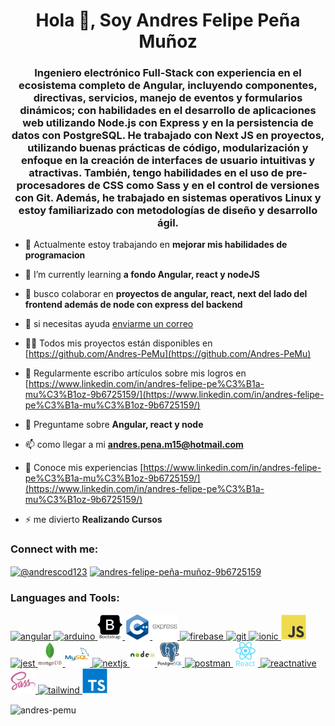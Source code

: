 <h1 align="center">Hola 👋, Soy Andres Felipe Peña Muñoz</h1>
<h3 align="center">Ingeniero electrónico Full-Stack con experiencia en el ecosistema completo de Angular, incluyendo componentes, directivas, servicios, manejo de eventos y formularios dinámicos; con habilidades en el desarrollo de aplicaciones web utilizando Node.js con Express y en la persistencia de datos con PostgreSQL. He trabajado con Next JS en proyectos, utilizando buenas prácticas de código, modularización y enfoque en la creación de interfaces de usuario intuitivas y atractivas. También, tengo habilidades en el uso de pre-procesadores de CSS como Sass y en el control de versiones con Git. Además, he trabajado en sistemas operativos Linux y estoy familiarizado con metodologías de diseño y desarrollo ágil.</h3>

- 🔭 Actualmente estoy trabajando en **mejorar mis habilidades de programacion**

- 🌱 I’m currently learning **a fondo Angular, react y nodeJS**

- 👯 busco colaborar en **proyectos de angular, react, next del lado del frontend además de node con express del backend**

- 🤝 si necesitas ayuda [enviarme un correo](andres.pena.m15@hotmail.com)

- 👨‍💻 Todos mis proyectos están disponibles en [https://github.com/Andres-PeMu](https://github.com/Andres-PeMu)

- 📝 Regularmente escribo artículos sobre mis logros en [https://www.linkedin.com/in/andres-felipe-pe%C3%B1a-mu%C3%B1oz-9b6725159/](https://www.linkedin.com/in/andres-felipe-pe%C3%B1a-mu%C3%B1oz-9b6725159/)

- 💬 Preguntame sobre **Angular, react y node**

- 📫 como llegar a mi **andres.pena.m15@hotmail.com**

- 📄 Conoce mis experiencias [https://www.linkedin.com/in/andres-felipe-pe%C3%B1a-mu%C3%B1oz-9b6725159/](https://www.linkedin.com/in/andres-felipe-pe%C3%B1a-mu%C3%B1oz-9b6725159/)

- ⚡ me divierto **Realizando Cursos**

<h3 align="left">Connect with me:</h3>
<p align="left">
<a href="https://twitter.com/@andrescod123" target="blank"><img align="center" src="https://raw.githubusercontent.com/rahuldkjain/github-profile-readme-generator/master/src/images/icons/Social/twitter.svg" alt="@andrescod123" height="30" width="40" /></a>
<a href="https://linkedin.com/in/andres-felipe-peña-muñoz-9b6725159" target="blank"><img align="center" src="https://raw.githubusercontent.com/rahuldkjain/github-profile-readme-generator/master/src/images/icons/Social/linked-in-alt.svg" alt="andres-felipe-peña-muñoz-9b6725159" height="30" width="40" /></a>
</p>

<h3 align="left">Languages and Tools:</h3>
<p align="left"> <a href="https://angular.io" target="_blank" rel="noreferrer"> <img src="https://angular.io/assets/images/logos/angular/angular.svg" alt="angular" width="40" height="40"/> </a> <a href="https://www.arduino.cc/" target="_blank" rel="noreferrer"> <img src="https://cdn.worldvectorlogo.com/logos/arduino-1.svg" alt="arduino" width="40" height="40"/> </a> <a href="https://getbootstrap.com" target="_blank" rel="noreferrer"> <img src="https://raw.githubusercontent.com/devicons/devicon/master/icons/bootstrap/bootstrap-plain-wordmark.svg" alt="bootstrap" width="40" height="40"/> </a> <a href="https://www.w3schools.com/cpp/" target="_blank" rel="noreferrer"> <img src="https://raw.githubusercontent.com/devicons/devicon/master/icons/cplusplus/cplusplus-original.svg" alt="cplusplus" width="40" height="40"/> </a> <a href="https://expressjs.com" target="_blank" rel="noreferrer"> <img src="https://raw.githubusercontent.com/devicons/devicon/master/icons/express/express-original-wordmark.svg" alt="express" width="40" height="40"/> </a> <a href="https://firebase.google.com/" target="_blank" rel="noreferrer"> <img src="https://www.vectorlogo.zone/logos/firebase/firebase-icon.svg" alt="firebase" width="40" height="40"/> </a> <a href="https://git-scm.com/" target="_blank" rel="noreferrer"> <img src="https://www.vectorlogo.zone/logos/git-scm/git-scm-icon.svg" alt="git" width="40" height="40"/> </a> <a href="https://ionicframework.com" target="_blank" rel="noreferrer"> <img src="https://upload.wikimedia.org/wikipedia/commons/d/d1/Ionic_Logo.svg" alt="ionic" width="40" height="40"/> </a> <a href="https://developer.mozilla.org/en-US/docs/Web/JavaScript" target="_blank" rel="noreferrer"> <img src="https://raw.githubusercontent.com/devicons/devicon/master/icons/javascript/javascript-original.svg" alt="javascript" width="40" height="40"/> </a> <a href="https://jestjs.io" target="_blank" rel="noreferrer"> <img src="https://www.vectorlogo.zone/logos/jestjsio/jestjsio-icon.svg" alt="jest" width="40" height="40"/> </a> <a href="https://www.mongodb.com/" target="_blank" rel="noreferrer"> <img src="https://raw.githubusercontent.com/devicons/devicon/master/icons/mongodb/mongodb-original-wordmark.svg" alt="mongodb" width="40" height="40"/> </a> <a href="https://www.mysql.com/" target="_blank" rel="noreferrer"> <img src="https://raw.githubusercontent.com/devicons/devicon/master/icons/mysql/mysql-original-wordmark.svg" alt="mysql" width="40" height="40"/> </a> <a href="https://nextjs.org/" target="_blank" rel="noreferrer"> <img src="https://cdn.worldvectorlogo.com/logos/nextjs-2.svg" alt="nextjs" width="40" height="40"/> </a> <a href="https://nodejs.org" target="_blank" rel="noreferrer"> <img src="https://raw.githubusercontent.com/devicons/devicon/master/icons/nodejs/nodejs-original-wordmark.svg" alt="nodejs" width="40" height="40"/> </a> <a href="https://www.postgresql.org" target="_blank" rel="noreferrer"> <img src="https://raw.githubusercontent.com/devicons/devicon/master/icons/postgresql/postgresql-original-wordmark.svg" alt="postgresql" width="40" height="40"/> </a> <a href="https://postman.com" target="_blank" rel="noreferrer"> <img src="https://www.vectorlogo.zone/logos/getpostman/getpostman-icon.svg" alt="postman" width="40" height="40"/> </a> <a href="https://reactjs.org/" target="_blank" rel="noreferrer"> <img src="https://raw.githubusercontent.com/devicons/devicon/master/icons/react/react-original-wordmark.svg" alt="react" width="40" height="40"/> </a> <a href="https://reactnative.dev/" target="_blank" rel="noreferrer"> <img src="https://reactnative.dev/img/header_logo.svg" alt="reactnative" width="40" height="40"/> </a> <a href="https://sass-lang.com" target="_blank" rel="noreferrer"> <img src="https://raw.githubusercontent.com/devicons/devicon/master/icons/sass/sass-original.svg" alt="sass" width="40" height="40"/> </a> <a href="https://tailwindcss.com/" target="_blank" rel="noreferrer"> <img src="https://www.vectorlogo.zone/logos/tailwindcss/tailwindcss-icon.svg" alt="tailwind" width="40" height="40"/> </a> <a href="https://www.typescriptlang.org/" target="_blank" rel="noreferrer"> <img src="https://raw.githubusercontent.com/devicons/devicon/master/icons/typescript/typescript-original.svg" alt="typescript" width="40" height="40"/> </a> </p>

<p><img align="center" src="https://github-readme-stats.vercel.app/api/top-langs?username=andres-pemu&show_icons=true&locale=en&layout=compact" alt="andres-pemu" /></p>